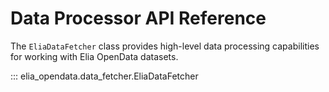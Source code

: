 # Data Processor API Reference

The `EliaDataFetcher` class provides high-level data processing capabilities for working with Elia OpenData datasets.

::: elia_opendata.data_fetcher.EliaDataFetcher
